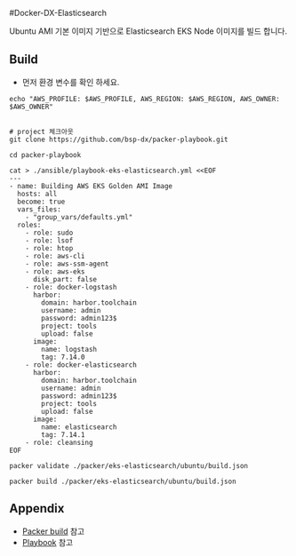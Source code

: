 #Docker-DX-Elasticsearch

Ubuntu AMI 기본 이미지 기반으로 Elasticsearch EKS Node 이미지를 빌드 합니다.


Build
----------
- 먼저 환경 변수를 확인 하세요.
```shell
echo "AWS_PROFILE: $AWS_PROFILE, AWS_REGION: $AWS_REGION, AWS_OWNER: $AWS_OWNER"
```

```shell

# project 체크아웃
git clone https://github.com/bsp-dx/packer-playbook.git

cd packer-playbook

cat > ./ansible/playbook-eks-elasticsearch.yml <<EOF
---
- name: Building AWS EKS Golden AMI Image
  hosts: all
  become: true
  vars_files:
    - "group_vars/defaults.yml"
  roles:
    - role: sudo
    - role: lsof
    - role: htop
    - role: aws-cli
    - role: aws-ssm-agent
    - role: aws-eks
      disk_part: false
    - role: docker-logstash
      harbor:
        domain: harbor.toolchain
        username: admin
        password: admin123$
        project: tools
        upload: false 
      image:
        name: logstash
        tag: 7.14.0
    - role: docker-elasticsearch
      harbor:
        domain: harbor.toolchain
        username: admin
        password: admin123$
        project: tools
        upload: false 
      image:
        name: elasticsearch
        tag: 7.14.1
    - role: cleansing
EOF

packer validate ./packer/eks-elasticsearch/ubuntu/build.json

packer build ./packer/eks-elasticsearch/ubuntu/build.json
```


Appendix
----------
- [Packer build](ubuntu/build.json) 참고
- [Playbook](../../ansible/roles/docker-elasticsearch/README.md) 참고
